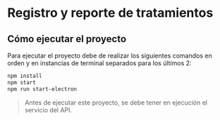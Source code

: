 # Registro y reporte de tratamientos

## Cómo ejecutar el proyecto

Para ejecutar el proyecto debe de realizar los siguientes comandos en orden y en instancias de terminal separados para los últimos 2:

```bash
npm install
npm start
npm run start-electron
```

> Antes de ejecutar este proyecto, se debe tener en ejecución el servicio del API.
